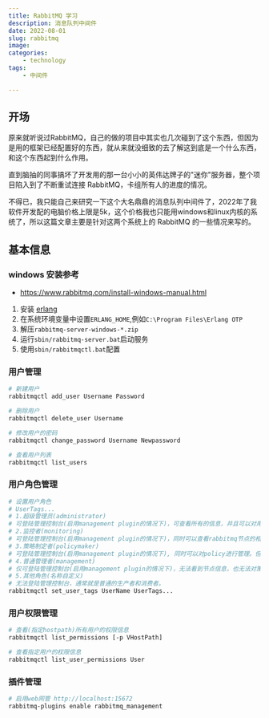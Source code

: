 ```yaml
---
title: RabbitMQ 学习
description: 消息队列中间件
date: 2022-08-01
slug: rabbitmq
image: 
categories:
    - technology
tags:
    - 中间件

---
```


## 开场
原来就听说过RabbitMQ，自己的做的项目中其实也几次碰到了这个东西，但因为是用的框架已经配置好的东西，就从来就没细致的去了解这到底是一个什么东西，和这个东西起到什么作用。

直到脑抽的同事搞坏了开发用的那一台小小的英伟达牌子的"迷你"服务器，整个项目陷入到了不断重试连接 RabbitMQ，卡组所有人的进度的情况。

不得已，我只能自己来研究一下这个大名鼎鼎的消息队列中间件了，2022年了我软件开发配的电脑价格上限是5k，这个价格我也只能用windows和linux内核的系统了，所以这篇文章主要是针对这两个系统上的 RabbitMQ 的一些情况来写的。

## 基本信息

### windows 安装参考
- https://www.rabbitmq.com/install-windows-manual.html

1. 安装 [erlang](https://erlang.org/download/otp_versions_tree.html)
2. 在系统环境变量中设置`ERLANG_HOME`,例如`C:\Program Files\Erlang OTP`
3. 解压`rabbitmq-server-windows-*.zip`
4. 运行`sbin/rabbitmq-server.bat`启动服务
5. 使用`sbin/rabbitmqctl.bat`配置


### 用户管理
```sh
# 新建用户
rabbitmqctl add_user Username Password

# 删除用户
rabbitmqctl delete_user Username

# 修改用户的密码
rabbitmqctl change_password Username Newpassword

# 查看用户列表
rabbitmqctl list_users
```

### 用户角色管理
```sh
# 设置用户角色
# UserTags...
# 1.超级管理员(administrator)
# 可登陆管理控制台(启用management plugin的情况下)，可查看所有的信息，并且可以对用户，策略(policy)进行操作
# 2.监控者(monitoring)
# 可登陆管理控制台(启用management plugin的情况下)，同时可以查看rabbitmq节点的相关信息(进程数，内存使用情况，磁盘使用情况等)
# 3.策略制定者(policymaker)
# 可登陆管理控制台(启用management plugin的情况下), 同时可以对policy进行管理。但无法查看节点的相关信息
# 4.普通管理者(management)
# 仅可登陆管理控制台(启用management plugin的情况下)，无法看到节点信息，也无法对策略进行管理。
# 5.其他角色(名称自定义)
# 无法登陆管理控制台，通常就是普通的生产者和消费者。
rabbitmqctl set_user_tags UserName UserTags...
```

### 用户权限管理
```sh
# 查看(指定hostpath)所有用户的权限信息
rabbitmqctl list_permissions [-p VHostPath]

# 查看指定用户的权限信息
rabbitmqctl list_user_permissions User
```

### 插件管理
```sh
# 启用web网管 http://localhost:15672
rabbitmq-plugins enable rabbitmq_management
```